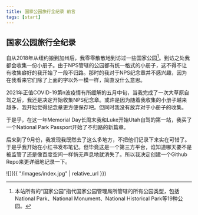 ```yaml
---
title: 国家公园旅行全纪录 前言
tags: [start]
---
```


## 国家公园旅行全纪录

自从2018年从纽约搬到加州后，我零零散散地到访过一些国家公园[^1]。到访之处我都会收集一份小册子。由于NPS管辖的公园都有统一格式的小册子，这不得不让有收集癖好的我开始了一段不归路。那时的我对于NPS纪念章并不感兴趣，因为在我看来它们除了上面的字以外一模一样，简直没什么意思。

2021年正值COVID-19第n波疫情有所缓解的五月中旬，当我完成了一次大草原自驾之后，我还是决定开始收集NPS纪念章。或许是因为随着我收集的小册子越来越多，我开始觉得纪念章更方便保存吧。但同时我没有放弃对于小册子的收集。

于是乎，在这一年Memorial Day长周末我和Luke开始Utah自驾的第一站，我买了一个National Park Passport开始了不归路的新篇章。

后来到了9月份，我发现我既然去了这么多地方，不把他们记录下来实在可惜了。于是乎我开始在小红书发布笔记。但毕竟这是一个第三方平台，谁知道哪天要不是被监管了还是像百度空间一样悄无声息地就消失了。所以我决定创建一个Github Repo来更详细地记录一下。

![]({{ "/images/index.jpg" | relative_url }})

[^1]: 本站所有的“国家公园”指代国家公园管理局所管辖的所有公园类型，包括National Park、National Monument、National Historical Park等19种公园。
